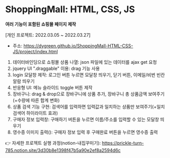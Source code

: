 # ShoppingMall: HTML, CSS, JS
**여러 기능이 포함된 쇼핑몰 페이지 제작**

[개인 프로젝트: 2022.03.05 ~ 2022.03.27]
* 주소: https://dygreen.github.io/ShoppingMall-HTML-CSS-JS/project/index.html

1) 데이터바인딩으로 쇼핑몰 상품 나열: json 파일에 있는 데이터를 ajax get 요청
2) jquery UI ".draggable" 이용: drag 기능 사용
3) login 모달창 제작: 로그인 버튼 누르면 모달창 띄우기, 닫기 버튼, 이메일/비번 빈칸 알람 띄우기
4) 반응형 UI: 메뉴 슬라이드 toggle 버튼 제작
5) 장바구니: drag & drop으로 장바구니에 상품 추가, 장바구니 총 상품금액 보여주기(+수량에 따른 합계 변화)
6) 상품 검색 기능 구현: 검색어를 입력하면 입력값과 일치하는 상품만 보여주기(+일치 검색어 하이라이트 효과)
7) 구매자 정보 입력창: 구매하기 버튼을 누르면 이름/주소를 입력할 수 있는 모달창 띄우기
8) 영수증 이미지 출력(<canvas>): 구매자 정보 입력 후 구매완료 버튼을 누르면 영수증 출력

👉 자세한 프로젝트 실행 과정(notion-내집꾸미기): https://prickle-turn-785.notion.site/3d30b8e1398f47b5a90e2ef8a2594d6c
